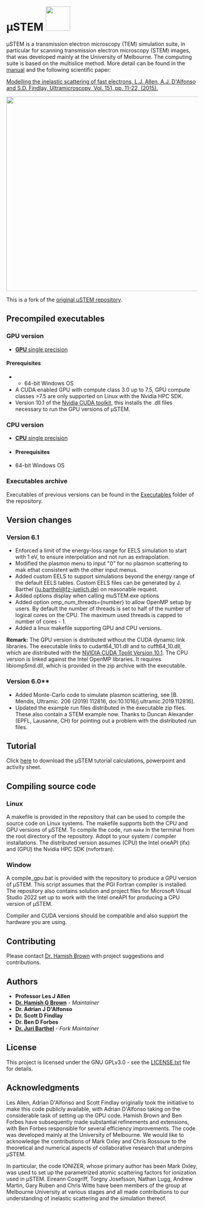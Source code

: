 #  μSTEM <img src="https://github.com/ju-bar/MuSTEM/blob/master/Manual/Figures/350x350_inelastic_cbed.png" width="64" height="64" />

μSTEM is a transmission electron microscopy (TEM) simulation suite, in particular for scanning transmission electron microscopy (STEM) images, that was developed mainly at the University of Melbourne. The computing suite is based on the multislice
method. More detail can be found in the [manual](https://github.com/ju-bar/MuSTEM/blob/master/Manual/muSTEM_manual.pdf) and the following scientific paper:

[Modelling the inelastic scattering of fast electrons,
L.J. Allen, A.J. D'Alfonso and S.D. Findlay,
Ultramicroscopy, Vol. 151, pp. 11-22, (2015).](http://www.sciencedirect.com/science/article/pii/S0304399114002034)

<img src="https://github.com/ju-bar/MuSTEM/blob/master/Manual/Figures/512x512_out_PACBED.png" width="512" height="512" />

This is a fork of the [original µSTEM repository](https://github.com/HamishGBrown/MuSTEM).

## Precompiled executables

### GPU version
* [**GPU** single precision](https://github.com/ju-bar/MuSTEM/blob/master/Executables/CUDA_muSTEM_x64_v6.1_single_precision.zip)

#### Prerequisites
* * 64-bit Windows OS
* A CUDA enabled GPU with compute class 3.0 up to 7.5, GPU compute classes >7.5 are only supported on Linux with the Nvidia HPC SDK.
* Version 10.1 of the [Nvidia CUDA toolkit](https://developer.nvidia.com/cuda-toolkit-archive), this installs the .dll files necessary to run the GPU versions of μSTEM.

### CPU version
* [**CPU** single precision](https://github.com/ju-bar/MuSTEM/blob/master/Executables/CPU_muSTEM_x64_v6.1_single_precision.zip)

* #### Prerequisites
* 64-bit Windows OS

### Executables archive

Executables of previous versions can be found in the [Executables](https://github.com/ju-bar/MuSTEM/tree/master/Executables) folder of the repository.


## Version changes

### Version 6.1

* Enforced a limit of the energy-loss range for EELS simulation to start with 1 eV, to ensure interpolation and not run as extrapolation.
* Modified the plasmon menu to input "0" for no plasmon scattering to mak ethat consistent with the other input menus.
* Added custom EELS to support simulations beyond the energy range of the default EELS tables. Custom EELS files can be generated by J. Barthel (ju.barthel@fz-juelich.de) on reasonable request.
* Added options display when calling muSTEM.exe options
* Added option omp_num_threads={number} to allow OpenMP setup by users. By default the number of threads is set to half of the number of logical cores on the CPU. The maximum used threads is capped to number of cores - 1.
* Added a linux makefile supporting GPU and CPU versions.

**Remark:** The GPU version is distributed without the CUDA dynamic link libraries. The executable links to cudart64_101.dll and to cufft64_10.dll, which are distributed with the [NVIDIA CUDA Toolit Version 10.1](https://developer.nvidia.com/cuda-10.1-download-archive-base).
The CPU version is linked against the Intel OpenMP libraries. It requires libiomp5md.dll, which is provided in the zip archive with the executable.

### Version 6.0**
* Added Monte-Carlo code to simulate plasmon scattering, see [B. Mendis, Ultramic. 206 (2019) 112816, doi:10.1016/j.ultramic.2019.112816].
* Updated the example run files distributed in the executable zip files. These also contain a STEM example now. Thanks to Duncan Alexander (EPFL, Lausanne, CH) for pointing out a problem with the distributed run files.


## Tutorial

Click [here](https://minhaskamal.github.io/DownGit/#/home?url=https://github.com/ju-bar/MuSTEM/tree/master/Tutorial) to download the μSTEM tutorial calculations, powerpoint and activity sheet.

## Compiling source code

### Linux
A makefile is provided in the repository that can be used to compile the source code on Linux systems. The makefile supports both the CPU and GPU versions of μSTEM. To compile the code, run `make` in the terminal from the root directory of the repository. Adopt to your system / compiler installations. The distributed version assumes (CPU) the Intel oneAPI (ifx) and (GPU) the Nvidia HPC SDK (nvfortran).

### Window
A compile_gpu.bat is provided with the repository to produce a GPU version of μSTEM. This script assumes that the PGI Fortran compiler is installed.
The repository also contains solution and project files for Microsoft Visual Studio 2022 set up to work with the Intel oneAPI for producing a CPU version of µSTEM.

Compiler and CUDA versions should be compatible and also support the hardware you are using.


## Contributing

Please contact [Dr. Hamish Brown](https://github.com/HamishGBrown) with project suggestions and contributions.


## Authors
* **Professor Les J Allen**
* [**Dr. Hamish G Brown**](https://github.com/HamishGBrown) - *Maintainer*
* **Dr. Adrian J D'Alfonso**
* **Dr. Scott D Findlay**
* **Dr. Ben D Forbes**
* [**Dr. Juri Barthel**](https://github.com/ju-bar) - *Fork Maintainer*


## License

This project is licensed under the GNU GPLv3.0 - see the [LICENSE.txt](LICENSE.txt) file for details.


## Acknowledgments

Les Allen, Adrian D'Alfonso and Scott Findlay originally took the initiative to make this code publicly available, with Adrian D'Alfonso taking on the considerable task of setting up the GPU code. Hamish Brown and Ben Forbes have subsequently made substantial refinements and extensions, with Ben Forbes responsible for several efficiency improvements. The code was developed mainly at the University of Melbourne. We would like to acknowledge the contributions of Mark Oxley and Chris Rossouw to the theoretical and numerical aspects of collaborative research that underpins μSTEM.

In particular, the code IONIZER, whose primary author has been Mark Oxley, was used to set up the parametrized atomic scattering factors for ionization used in μSTEM. Eireann Cosgriff, Torgny Josefsson, Nathan Lugg, Andrew Martin, Gary Ruben and Chris Witte have been members of the group at Melbourne University at various stages and all made contributions to our understanding of inelastic scattering and the simulation thereof. 

